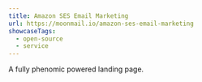 ```yaml
---
title: Amazon SES Email Marketing
url: https://moonmail.io/amazon-ses-email-marketing
showcaseTags:
  - open-source
  - service
---
```


A fully phenomic powered landing page.
